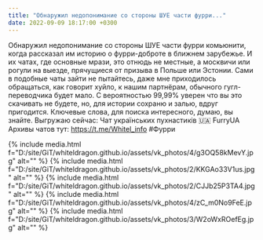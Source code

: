 ```yaml
---
title: "Обнаружил недопонимание со стороны ШУЕ части фурри..."
date: 2022-09-09 18:17:00 +0300
---
```


Обнаружил недопонимание со стороны ШУЕ части фурри комьюнити, когда рассказал им историю о фурри-доброте в ближнем зарубежье. И их чатах, где основные мрази, это отнюдь не местные, а москвичи или рогули на выезде, прячущиеся от призыва в Польше или Эстонии.
Сами в подобные чаты зайти не пытайтесь, даже мне приходилось обращаться, как говорит хуйло, к нашим партнёрам, обычного гугл-переводчика будет мало.
С вероятностью 99,99% уверен что вы это скачивать не будете, но, для истории сохраню и залью, вдруг пригодится. Ключевые слова, для поиска интересного, думаю, вы знайте.
Выгружаю сейчас:
Чат українських пухнастиків 🇺🇦
FurryUA
Архивы чатов тут: https://t.me/Whitel_info
#Фурри


{% include media.html f="D:/site/GiT/whiteldragon.github.io/assets/vk_photos/4/g3OQ58kMevY.jpg" alt="" %}
{% include media.html f="D:/site/GiT/whiteldragon.github.io/assets/vk_photos/2/KKGAo33V1us.jpg" alt="" %}
{% include media.html f="D:/site/GiT/whiteldragon.github.io/assets/vk_photos/2/CJJb25P3TA4.jpg" alt="" %}
{% include media.html f="D:/site/GiT/whiteldragon.github.io/assets/vk_photos/4/zC_m0No9FeE.jpg" alt="" %}
{% include media.html f="D:/site/GiT/whiteldragon.github.io/assets/vk_photos/3/W2oWxROefEg.jpg" alt="" %}
